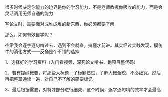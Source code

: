 很多时候决定你能力的边界是你的学习能力，不是老师教授你吸收的能力，而是会灵活调用无师自通的能力

写论文时，需要面对成堆成堆的新东西，你必须都要了解

那么，如何有效自学呢？

往常我会逐字逐句啃过去，遇到不会就查。搞懂才前进。其实经过实践发现，模仿牛的消化方式——**反刍**是个不错的选择

1、选择好的学习资料（入门看视频，深究论文啃书，跑项目整代码）

2、若有提纲概要，将那些大标题，子标题扫过，了解大概全貌，不必细究，然后再把整篇通读一遍，对自己不了解的简要标记。

3、最后根据需要，对特殊部分进行细究，这个时候，逐字逐句啃的效率才会最高